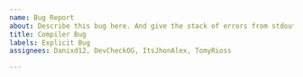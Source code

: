 ```yaml
---
name: Bug Report
about: Describe this bug here. And give the stack of errors from stdout.
title: Compiler Bug
labels: Explicit Bug
assignees: Danixd12, DevCheckOG, ItsJhonAlex, TomyRioss

---
```



